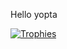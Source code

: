 Hello yopta

[![Trophies](https://github-profile-trophy.vercel.app/?username=Wertyfire)](https://github.com/ryo-ma/github-profile-trophy)
